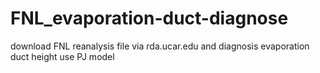 # FNL_evaporation-duct-diagnose
download FNL reanalysis file via rda.ucar.edu and diagnosis evaporation duct height use PJ model
